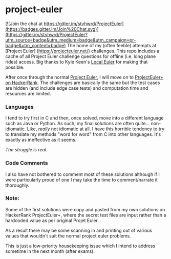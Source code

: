 # project-euler

[![Join the chat at https://gitter.im/stvhwrd/ProjectEuler](https://badges.gitter.im/Join%20Chat.svg)](https://gitter.im/stvhwrd/ProjectEuler?utm_source=badge&utm_medium=badge&utm_campaign=pr-badge&utm_content=badge)
The home of my (often feeble) attempts at [Project Euler] (https://projecteuler.net/) challenges.   This repo includes a cache of all Project Euler challenge questions for offline (i.e. long plane rides) access.  Big thanks to Kyle Keen's [Local Euler](http://kmkeen.com/local-euler) for making that possible.

After once through the normal [Project Euler](https://projecteuler.net/), I will move on to [ProjectEuler+ on HackerRank](https://www.hackerrank.com/contests/projecteuler/challenges).  The challenges are basically the same but the test cases are hidden (and include edge case tests) and computation time and resources are limited.  

### Languages
I tend to try first in C and then, once solved, move into a different language such as Java or Python.  As such, my final solutions are often quite... non-idiomatic.  Like, *really* not idiomatic at all. I have this horrible tendency to try to translate my methods "word for word" from C into other languages.  It's exactly as ineffective as it seems.  

*The struggle is real.*

### Code Comments
I also have not bothered to comment most of these solutions although if I were particularly proud of one I may take the time to comment/narrate it thoroughly.

### Note:
Some of the first solutions were copy and pasted from my own solutions on HackerRank ProjectEuler+, where the secret test files are input rather than a hardcoded value as per original Projet Euler.

As a result there may be some scanning in and printing out of various values that wouldn't suit the normal project euler problems.

This is just a low-priority housekeeping issue which I intend to address sometime in the next month (after exams).